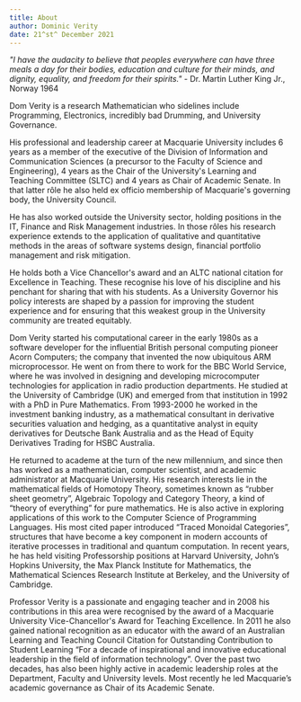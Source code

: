 ```yaml
---
title: About
author: Dominic Verity
date: 21^st^ December 2021
---
```


*\"I have the audacity to believe that peoples everywhere can have three meals a day for their bodies, education and culture for their minds, and dignity, equality, and freedom for their spirits.\"* - Dr. Martin Luther King Jr., Norway 1964

Dom Verity is a research Mathematician who sidelines include Programming, Electronics, incredibly bad Drumming, and University Governance.

<!--more-->

His professional and leadership career at Macquarie University includes 6 years as a member of the executive of the Division of Information and Communication Sciences (a precursor to the Faculty of Science and Engineering), 4 years as the Chair of the University's Learning and Teaching Committee (SLTC) and 4 years as Chair of Academic Senate. In that latter rôle he also held ex officio membership of Macquarie's governing body, the University Council.

He has also worked outside the University sector, holding positions in the IT, Finance and Risk Management industries. In those rôles his research experience extends to the application of qualitative and quantitative methods in the areas of software systems design, financial portfolio management and risk mitigation.

He holds both a Vice Chancellor's award and an ALTC national citation for Excellence in Teaching. These recognise his love of his discipline and his penchant for sharing that with his students. As a University Governor his policy interests are shaped by a passion for improving the student experience and for ensuring that this weakest group in the University community are treated equitably.

Dom Verity started his computational career in the early 1980s as a software developer for the influential British personal computing pioneer Acorn Computers; the company that invented the now ubiquitous ARM microprocessor. He went on from there to work for the BBC World Service, where he was involved in designing and developing microcomputer technologies for application in radio production departments. He studied at the University of Cambridge (UK) and emerged from that institution in 1992 with a PhD in Pure Mathematics. From 1993-2000 he worked in the investment banking industry, as a mathematical consultant in derivative securities valuation and hedging, as a quantitative analyst in equity derivatives for Deutsche Bank Australia and as the Head of Equity Derivatives Trading for HSBC Australia.

He returned to academe at the turn of the new millennium, and since then has worked as a mathematician, computer scientist, and academic administrator at Macquarie University. His research interests lie in the mathematical fields of Homotopy Theory, sometimes known as “rubber sheet geometry”, Algebraic Topology and Category Theory, a kind of “theory of everything” for pure mathematics. He is also active in exploring applications of this work to the Computer Science of Programming Languages. His most cited paper introduced “Traced Monoidal Categories”, structures that have become a key component in modern accounts of iterative processes in traditional and quantum computation. In recent years, he has held visiting Professorship positions at Harvard University, John’s Hopkins University, the Max Planck Institute for Mathematics, the Mathematical Sciences Research Institute at Berkeley, and the University of Cambridge.

Professor Verity is a passionate and engaging teacher and in 2008 his contributions in this area were recognised by the award of a Macquarie University Vice-Chancellor's Award for Teaching Excellence. In 2011 he also gained national recognition as an educator with the award of an Australian Learning and Teaching Council Citation for Outstanding Contribution to Student Learning “For a decade of inspirational and innovative educational leadership in the field of information technology”. Over the past two decades, has also been highly active in academic leadership roles at the Department, Faculty and University levels. Most recently he led Macquarie’s academic governance as Chair of its Academic Senate. 